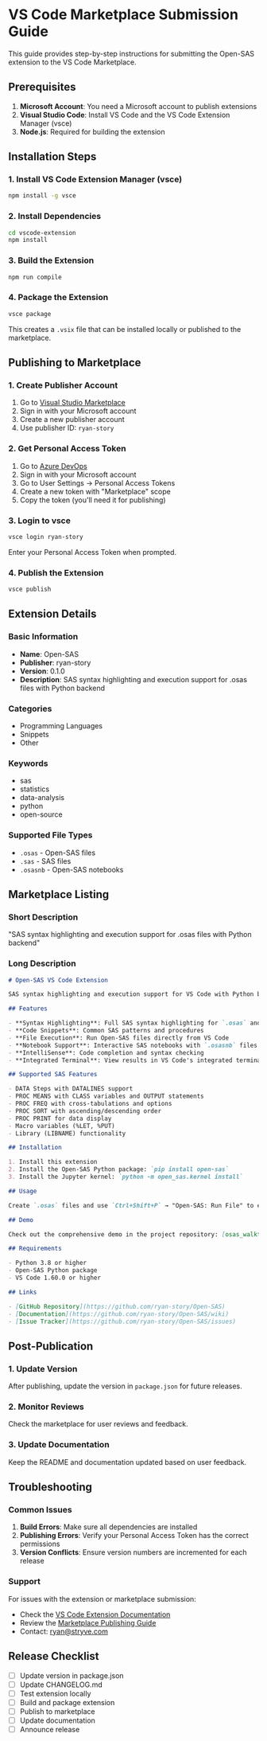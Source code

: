 # VS Code Marketplace Submission Guide

This guide provides step-by-step instructions for submitting the Open-SAS extension to the VS Code Marketplace.

## Prerequisites

1. **Microsoft Account**: You need a Microsoft account to publish extensions
2. **Visual Studio Code**: Install VS Code and the VS Code Extension Manager (vsce)
3. **Node.js**: Required for building the extension

## Installation Steps

### 1. Install VS Code Extension Manager (vsce)

```bash
npm install -g vsce
```

### 2. Install Dependencies

```bash
cd vscode-extension
npm install
```

### 3. Build the Extension

```bash
npm run compile
```

### 4. Package the Extension

```bash
vsce package
```

This creates a `.vsix` file that can be installed locally or published to the marketplace.

## Publishing to Marketplace

### 1. Create Publisher Account

1. Go to [Visual Studio Marketplace](https://marketplace.visualstudio.com/manage)
2. Sign in with your Microsoft account
3. Create a new publisher account
4. Use publisher ID: `ryan-story`

### 2. Get Personal Access Token

1. Go to [Azure DevOps](https://dev.azure.com)
2. Sign in with your Microsoft account
3. Go to User Settings → Personal Access Tokens
4. Create a new token with "Marketplace" scope
5. Copy the token (you'll need it for publishing)

### 3. Login to vsce

```bash
vsce login ryan-story
```

Enter your Personal Access Token when prompted.

### 4. Publish the Extension

```bash
vsce publish
```

## Extension Details

### Basic Information
- **Name**: Open-SAS
- **Publisher**: ryan-story
- **Version**: 0.1.0
- **Description**: SAS syntax highlighting and execution support for .osas files with Python backend

### Categories
- Programming Languages
- Snippets
- Other

### Keywords
- sas
- statistics
- data-analysis
- python
- open-source

### Supported File Types
- `.osas` - Open-SAS files
- `.sas` - SAS files
- `.osasnb` - Open-SAS notebooks

## Marketplace Listing

### Short Description
"SAS syntax highlighting and execution support for .osas files with Python backend"

### Long Description
```markdown
# Open-SAS VS Code Extension

SAS syntax highlighting and execution support for VS Code with Python backend.

## Features

- **Syntax Highlighting**: Full SAS syntax highlighting for `.osas` and `.sas` files
- **Code Snippets**: Common SAS patterns and procedures
- **File Execution**: Run Open-SAS files directly from VS Code
- **Notebook Support**: Interactive SAS notebooks with `.osasnb` files
- **IntelliSense**: Code completion and syntax checking
- **Integrated Terminal**: View results in VS Code's integrated terminal

## Supported SAS Features

- DATA Steps with DATALINES support
- PROC MEANS with CLASS variables and OUTPUT statements
- PROC FREQ with cross-tabulations and options
- PROC SORT with ascending/descending order
- PROC PRINT for data display
- Macro variables (%LET, %PUT)
- Library (LIBNAME) functionality

## Installation

1. Install this extension
2. Install the Open-SAS Python package: `pip install open-sas`
3. Install the Jupyter kernel: `python -m open_sas.kernel install`

## Usage

Create `.osas` files and use `Ctrl+Shift+P` → "Open-SAS: Run File" to execute your SAS code.

## Demo

Check out the comprehensive demo in the project repository: [osas_walkthrough.ipynb](https://github.com/ryan-story/Open-SAS/blob/main/osas_walkthrough.ipynb)

## Requirements

- Python 3.8 or higher
- Open-SAS Python package
- VS Code 1.60.0 or higher

## Links

- [GitHub Repository](https://github.com/ryan-story/Open-SAS)
- [Documentation](https://github.com/ryan-story/Open-SAS/wiki)
- [Issue Tracker](https://github.com/ryan-story/Open-SAS/issues)
```

## Post-Publication

### 1. Update Version
After publishing, update the version in `package.json` for future releases.

### 2. Monitor Reviews
Check the marketplace for user reviews and feedback.

### 3. Update Documentation
Keep the README and documentation updated based on user feedback.

## Troubleshooting

### Common Issues

1. **Build Errors**: Make sure all dependencies are installed
2. **Publishing Errors**: Verify your Personal Access Token has the correct permissions
3. **Version Conflicts**: Ensure version numbers are incremented for each release

### Support

For issues with the extension or marketplace submission:
- Check the [VS Code Extension Documentation](https://code.visualstudio.com/api)
- Review the [Marketplace Publishing Guide](https://code.visualstudio.com/api/working-with-extensions/publishing-extension)
- Contact: ryan@stryve.com

## Release Checklist

- [ ] Update version in package.json
- [ ] Update CHANGELOG.md
- [ ] Test extension locally
- [ ] Build and package extension
- [ ] Publish to marketplace
- [ ] Update documentation
- [ ] Announce release
